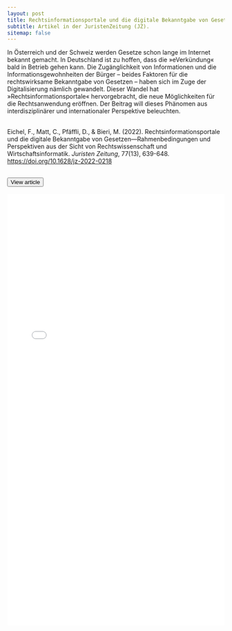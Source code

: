 ```yaml
---
layout: post
title: Rechtsinformationsportale und die digitale Bekanntgabe von Gesetzen
subtitle: Artikel in der JuristenZeitung (JZ).
sitemap: false
---
```


In Österreich und der Schweiz werden Gesetze schon lange im Internet bekannt gemacht. In Deutschland ist zu hoffen, dass die »eVerkündung« bald in Betrieb gehen kann. Die Zugänglichkeit von Informationen und die Informationsgewohnheiten der Bürger – beides Faktoren für die rechtswirksame Bekanntgabe von Gesetzen – haben sich im Zuge der Digitalisierung nämlich gewandelt. Dieser Wandel hat »Rechtsinformationsportale« hervorgebracht, die neue Möglichkeiten für die Rechtsanwendung eröffnen. Der Beitrag will dieses Phänomen aus interdisziplinärer und internationaler Perspektive beleuchten.
<br><br>
<!--Eichel, F.; Matt, C.; Pfäffli, D.; Bieri, M. (2022): Rechtsinformationsportale und die digitale Bekanntgabe von Gesetzen, <em>JuristenZeitung</em>, 77(13), pp. 639–648 (DOI: [10.1628/jz-2022-0218<i class="bi-box-arrow-up-right link-icon"></i>](https://www.mohrsiebeck.com/artikel/rechtsinformationsportale-und-die-digitale-bekanntgabe-von-gesetzen-101628jz-2022-0218?no_cache=1){:target="_blank"}).-->
Eichel, F., Matt, C., Pfäffli, D., & Bieri, M. (2022). Rechtsinformationsportale und die digitale Bekanntgabe von Gesetzen—Rahmenbedingungen und Perspektiven aus der Sicht von Rechtswissenschaft und Wirtschaftsinformatik. <em>Juristen Zeitung</em>, 77(13), 639-648. https://doi.org/10.1628/jz-2022-0218
<div class="accordion accordion-flush" id="accordionJZ">
    <div class="accordion-item">
        <h2 class="accordion-header" id="headingJZ">
            <button class="accordion-button collapsed" type="button" data-bs-toggle="collapse" data-bs-target="#collapseJZ" aria-expanded="true" aria-controls="collapseJZ">
                View article
            </button>
        </h2>
        <div id="collapseJZ" class="accordion-collapse collapse" aria-labelledby="headingJZ" data-bs-parent="#accordionJZ">
            <div class="accordion-body">
                <embed src="/assets/files/jz.pdf" height="1000px" width="100%" type="application/pdf">
            </div>
        </div>
    </div>
</div>
